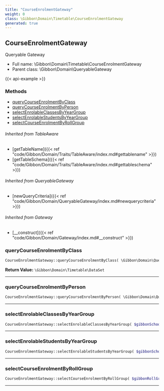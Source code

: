 ```yaml
---
title: "CourseEnrolmentGateway"
weight: 0
class: \Gibbon\Domain\Timetable\CourseEnrolmentGateway
generated: true
---
```


## CourseEnrolmentGateway 

Queryable Gateway



* Full name: \Gibbon\Domain\Timetable\CourseEnrolmentGateway
* Parent class: \Gibbon\Domain\QueryableGateway

{{< api-example >}} 



### Methods

- [queryCourseEnrolmentByClass](#querycourseenrolmentbyclass)
- [queryCourseEnrolmentByPerson](#querycourseenrolmentbyperson)
- [selectEnrolableClassesByYearGroup](#selectenrolableclassesbyyeargroup)
- [selectEnrolableStudentsByYearGroup](#selectenrolablestudentsbyyeargroup)
- [selectCourseEnrolmentByRollGroup](#selectcourseenrolmentbyrollgroup)




###### Inherited from TableAware
- [getTableName]({{< ref "code/Gibbon/Domain/Traits/TableAware/index.md#gettablename" >}})
- [getTableSchema]({{< ref "code/Gibbon/Domain/Traits/TableAware/index.md#gettableschema" >}})

###### Inherited from QueryableGateway
- [newQueryCriteria]({{< ref "code/Gibbon/Domain/QueryableGateway/index.md#newquerycriteria" >}})

###### Inherited from Gateway
- [__construct]({{< ref "code/Gibbon/Domain/Gateway/index.md#__construct" >}})



### queryCourseEnrolmentByClass



```php
CourseEnrolmentGateway::queryCourseEnrolmentByClass( \Gibbon\Domain\QueryCriteria $criteria, $gibbonSchoolYearID, $gibbonCourseClassID, $left = false ): \Gibbon\Domain\Timetable\DataSet
```






**Return Value:**
`\Gibbon\Domain\Timetable\DataSet`  



---

### queryCourseEnrolmentByPerson



```php
CourseEnrolmentGateway::queryCourseEnrolmentByPerson( \Gibbon\Domain\QueryCriteria $criteria, $gibbonSchoolYearID, $gibbonPersonID, $left = false )
```









---

### selectEnrolableClassesByYearGroup



```php
CourseEnrolmentGateway::selectEnrolableClassesByYearGroup( $gibbonSchoolYearID, $gibbonYearGroupID )
```









---

### selectEnrolableStudentsByYearGroup



```php
CourseEnrolmentGateway::selectEnrolableStudentsByYearGroup( $gibbonSchoolYearID, $gibbonYearGroupID )
```









---

### selectCourseEnrolmentByRollGroup



```php
CourseEnrolmentGateway::selectCourseEnrolmentByRollGroup( $gibbonRollGroupID )
```









---

